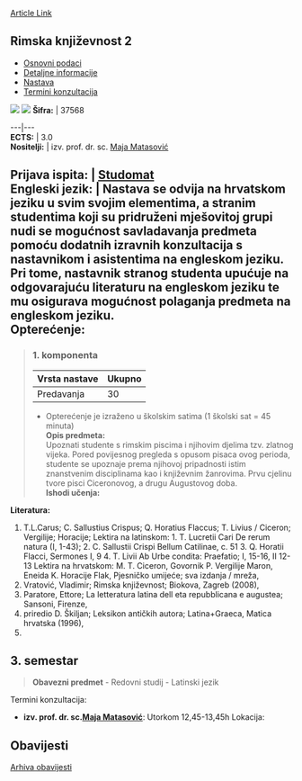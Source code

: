 [Article Link](https://www.fhs.hr/predmet/rimknj2)

## Rimska književnost 2
  * [Osnovni podaci](https://www.fhs.hr/predmet/rimknj2#v1id-904867_647320_1_0 "Osnovni podaci")
  * [Detaljne informacije](https://www.fhs.hr/predmet/rimknj2#v1id-904867_647320_1_1 "Detaljne informacije")
  * [Nastava](https://www.fhs.hr/predmet/rimknj2#v1id-904867_647320_1_2 "Nastava")
  * [Termini konzultacija](https://www.fhs.hr/predmet/rimknj2#v1id-904867_647320_1_3 "Termini konzultacija")


[![](https://www.fhs.hr/img/flags/gif/hr.gif)](https://www.fhs.hr/predmet/rimknj2) [![](https://www.fhs.hr/img/flags/gif/gb.gif)](https://www.fhs.hr/en/course/latlit2)
**Šifra:** |  37568  
  
---|---  
**ECTS:** |  3.0   
**Nositelji:** |  izv. prof. dr. sc. [Maja Matasović](https://www.fhs.hr/djelatnik/maja.matasovic)   
  
**Prijava ispita:** |  [Studomat](http://www.isvu.hr/studomat)  
**Engleski jezik:** |  Nastava se odvija na hrvatskom jeziku u svim svojim elementima, a stranim studentima koji su pridruženi mješovitoj grupi nudi se mogućnost savladavanja predmeta pomoću dodatnih izravnih konzultacija s nastavnikom i asistentima na engleskom jeziku. Pri tome, nastavnik stranog studenta upućuje na odgovarajuću literaturu na engleskom jeziku te mu osigurava mogućnost polaganja predmeta na engleskom jeziku.   
**Opterećenje:**  
---  
> ### 1. komponenta
> | Vrsta nastave | Ukupno  
> ---|---  
> Predavanja | 30  
> * Opterećenje je izraženo u školskim satima (1 školski sat = 45 minuta)   
**Opis predmeta:**  
> Upoznati studente s rimskim piscima i njihovim djelima tzv. zlatnog vijeka. Pored povijesnog pregleda s opusom pisaca ovog perioda, studente se upoznaje prema njihovoj pripadnosti istim znanstvenim disciplinama kao i književnim žanrovima. Prvu cjelinu tvore pisci Ciceronovog, a drugu Augustovog doba.  
**Ishodi učenja:**  

  
**Literatura:**  
  1. T.L.Carus; C. Sallustius Crispus; Q. Horatius Flaccus; T. Livius / Ciceron; Vergilije; Horacije; Lektira na latinskom: 1. T. Lucretii Cari De rerum natura (I, 1-43); 2. C. Sallustii Crispi Bellum Catilinae, c. 51 3. Q. Horatii Flacci, Sermones I, 9 4. T. Livii Ab Urbe condita: Praefatio; I, 15-16, II 12-13 Lektira na hrvatskom: M. T. Ciceron, Govornik P. Vergilije Maron, Eneida K. Horacije Flak, Pjesničko umijeće; sva izdanja / mreža, 
  2. Vratović, Vladimir; Rimska književnost; Biokova, Zagreb (2008), 
  3. Paratore, Ettore; La letteratura latina dell eta repubblicana e augustea; Sansoni, Firenze, 
  4. priredio D. Škiljan; Leksikon antičkih autora; Latina+Graeca, Matica hrvatska (1996), 
  5. 
  
**3. semestar**  
---  
> **Obavezni predmet** - Redovni studij - Latinski jezik  
>   
Termini konzultacija: 
  * **izv. prof. dr. sc.[Maja Matasović](https://www.fhs.hr/djelatnik/maja.matasovic)**: 
Utorkom 12,45-13,45h
Lokacija: 


## Obavijesti
[Arhiva obavijesti](https://www.fhs.hr/predmet/rimknj2?@=20owi#news_78574 "Arhiva obavijesti")
